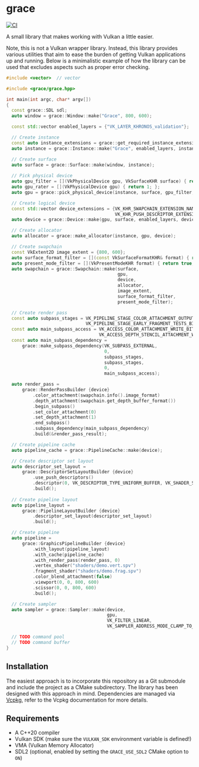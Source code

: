 # grace

[![CI](https://github.com/albin-johansson/grace/actions/workflows/ci.yml/badge.svg)](https://github.com/albin-johansson/grace/actions/workflows/ci.yml)

A small library that makes working with Vulkan a little easier.

Note, this is not a Vulkan wrapper library. Instead, this library provides various utilities that aim to ease the burden
of getting Vulkan applications up and running. Below is a minimalistic example of how the library can be used that
excludes aspects such as proper error checking.

```C++
#include <vector>  // vector

#include <grace/grace.hpp>

int main(int argc, char* argv[])
{
  const grace::SDL sdl;
  auto window = grace::Window::make("Grace", 800, 600);

  const std::vector enabled_layers = {"VK_LAYER_KHRONOS_validation"};

  // Create instance
  const auto instance_extensions = grace::get_required_instance_extensions(window);
  auto instance = grace::Instance::make("Grace", enabled_layers, instance_extensions);

  // Create surface
  auto surface = grace::Surface::make(window, instance);
  
  // Pick physical device
  auto gpu_filter = [](VkPhysicalDevice gpu, VkSurfaceKHR surface) { return true; };
  auto gpu_rater = [](VkPhysicalDevice gpu) { return 1; };
  auto gpu = grace::pick_physical_device(instance, surface, gpu_filter, gpu_rater);

  // Create logical device
  const std::vector device_extensions = {VK_KHR_SWAPCHAIN_EXTENSION_NAME,
                                         VK_KHR_PUSH_DESCRIPTOR_EXTENSION_NAME};
  auto device = grace::Device::make(gpu, surface, enabled_layers, device_extensions);

  // Create allocator
  auto allocator = grace::make_allocator(instance, gpu, device);

  // Create swapchain
  const VkExtent2D image_extent = {800, 600};
  auto surface_format_filter = [](const VkSurfaceFormatKHR& format) { return true; };
  auto present_mode_filter = [](VkPresentModeKHR format) { return true; };
  auto swapchain = grace::Swapchain::make(surface,
                                          gpu,
                                          device,
                                          allocator,
                                          image_extent,
                                          surface_format_filter,
                                          present_mode_filter);

  // Create render pass
  const auto subpass_stages = VK_PIPELINE_STAGE_COLOR_ATTACHMENT_OUTPUT_BIT |
                              VK_PIPELINE_STAGE_EARLY_FRAGMENT_TESTS_BIT;
  const auto main_subpass_access = VK_ACCESS_COLOR_ATTACHMENT_WRITE_BIT |
                                   VK_ACCESS_DEPTH_STENCIL_ATTACHMENT_WRITE_BIT;
  const auto main_subpass_dependency = 
      grace::make_subpass_dependency(VK_SUBPASS_EXTERNAL,
                                     0,
                                     subpass_stages,
                                     subpass_stages,
                                     0,
                                     main_subpass_access);

  auto render_pass = 
      grace::RenderPassBuilder {device}
          .color_attachment(swapchain.info().image_format)
          .depth_attachment(swapchain.get_depth_buffer_format())
          .begin_subpass()
          .set_color_attachment(0)
          .set_depth_attachment(1)
          .end_subpass()
          .subpass_dependency(main_subpass_dependency)
          .build(&render_pass_result);

  // Create pipeline cache
  auto pipeline_cache = grace::PipelineCache::make(device);

  // Create descriptor set layout
  auto descriptor_set_layout =
      grace::DescriptorSetLayoutBuilder {device}
          .use_push_descriptors()
          .descriptor(0, VK_DESCRIPTOR_TYPE_UNIFORM_BUFFER, VK_SHADER_STAGE_VERTEX_BIT)
          .build();
  
  // Create pipeline layout
  auto pipeline_layout =
      grace::PipelineLayoutBuilder {device}
          .descriptor_set_layout(descriptor_set_layout)
          .build();

  // Create pipeline
  auto pipeline =
      grace::GraphicsPipelineBuilder {device}
          .with_layout(pipeline_layout)
          .with_cache(pipeline_cache)
          .with_render_pass(render_pass, 0)
          .vertex_shader("shaders/demo.vert.spv")
          .fragment_shader("shaders/demo.frag.spv")
          .color_blend_attachment(false)
          .viewport(0, 0, 800, 600)
          .scissor(0, 0, 800, 600)
          .build();

  // Create sampler
  auto sampler = grace::Sampler::make(device,
                                      gpu,
                                      VK_FILTER_LINEAR,
                                      VK_SAMPLER_ADDRESS_MODE_CLAMP_TO_EDGE);

  // TODO command pool
  // TODO command buffer
}
```

## Installation

The easiest approach is to incorporate this repository as a Git submodule and include the project as a CMake
subdirectory. The library has been designed with this approach in mind. Dependencies are managed via
[Vcpkg](https://github.com/microsoft/vcpkg), refer to the Vcpkg documentation for more details.

## Requirements

* A C++20 compiler
* Vulkan SDK (make sure the `VULKAN_SDK` environment variable is defined!)
* VMA (Vulkan Memory Allocator)
* SDL2 (optional, enabled by setting the `GRACE_USE_SDL2` CMake option to `ON`)
